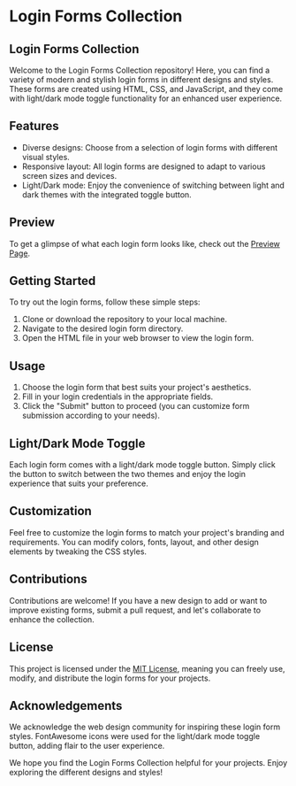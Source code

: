 # Login Forms Collection

## Login Forms Collection


Welcome to the Login Forms Collection repository! Here, you can find a variety of modern and stylish login forms in different designs and styles. These forms are created using HTML, CSS, and JavaScript, and they come with light/dark mode toggle functionality for an enhanced user experience.

## Features

- Diverse designs: Choose from a selection of login forms with different visual styles.
- Responsive layout: All login forms are designed to adapt to various screen sizes and devices.
- Light/Dark mode: Enjoy the convenience of switching between light and dark themes with the integrated toggle button.

## Preview

To get a glimpse of what each login form looks like, check out the [Preview Page](preview.md).

## Getting Started

To try out the login forms, follow these simple steps:

1. Clone or download the repository to your local machine.
2. Navigate to the desired login form directory.
3. Open the HTML file in your web browser to view the login form.

## Usage

1. Choose the login form that best suits your project's aesthetics.
2. Fill in your login credentials in the appropriate fields.
3. Click the "Submit" button to proceed (you can customize form submission according to your needs).

## Light/Dark Mode Toggle

Each login form comes with a light/dark mode toggle button. Simply click the button to switch between the two themes and enjoy the login experience that suits your preference.

## Customization

Feel free to customize the login forms to match your project's branding and requirements. You can modify colors, fonts, layout, and other design elements by tweaking the CSS styles.

## Contributions

Contributions are welcome! If you have a new design to add or want to improve existing forms, submit a pull request, and let's collaborate to enhance the collection.

## License

This project is licensed under the [MIT License](LICENSE), meaning you can freely use, modify, and distribute the login forms for your projects.

## Acknowledgements

We acknowledge the web design community for inspiring these login form styles. FontAwesome icons were used for the light/dark mode toggle button, adding flair to the user experience.

We hope you find the Login Forms Collection helpful for your projects. Enjoy exploring the different designs and styles!
